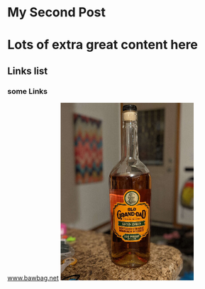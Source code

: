 # My Second Post

# Lots of extra great content here
## Links list
### some Links
www.bawbag.net
![a bottle of old granddad whiskey](/full2c.jpg)

